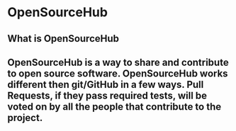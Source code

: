 <h1> OpenSourceHub </h1>
<h2> What is OpenSourceHub <h2>
<p>OpenSourceHub is a way to share and contribute to open source software. OpenSourceHub works different
then git/GitHub in a few ways. Pull Requests, if they pass required tests, will be voted on by all the 
people that contribute to the project. 
